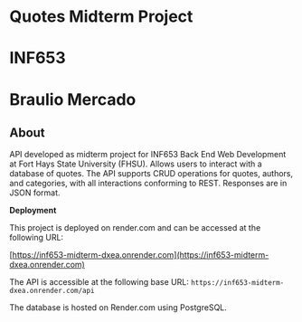# Quotes Midterm Project
# INF653
# Braulio Mercado

## About

API developed as midterm project for INF653 Back End Web Development at Fort Hays State University (FHSU). Allows users to interact with a database of quotes. The API supports CRUD operations for quotes, authors, and categories, with all interactions conforming to REST. Responses are in JSON format.

**Deployment**

This project is deployed on render.com and can be accessed at the following URL:

[https://inf653-midterm-dxea.onrender.com](https://inf653-midterm-dxea.onrender.com)

The API is accessible at the following base URL: `https://inf653-midterm-dxea.onrender.com/api`

The database is hosted on Render.com using PostgreSQL.